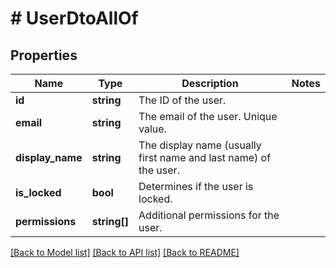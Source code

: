 # # UserDtoAllOf

## Properties

Name | Type | Description | Notes
------------ | ------------- | ------------- | -------------
**id** | **string** | The ID of the user. |
**email** | **string** | The email of the user. Unique value. |
**display_name** | **string** | The display name (usually first name and last name) of the user. |
**is_locked** | **bool** | Determines if the user is locked. |
**permissions** | **string[]** | Additional permissions for the user. |

[[Back to Model list]](../../README.md#models) [[Back to API list]](../../README.md#endpoints) [[Back to README]](../../README.md)
